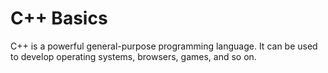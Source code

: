 # C++ Basics
C++ is a powerful general-purpose programming language. It can be used to develop operating systems, browsers, games, and so on.

